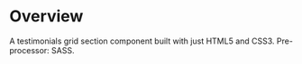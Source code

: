 # Overview

A testimonials grid section component built with just HTML5 and CSS3. Pre-processor: SASS.
